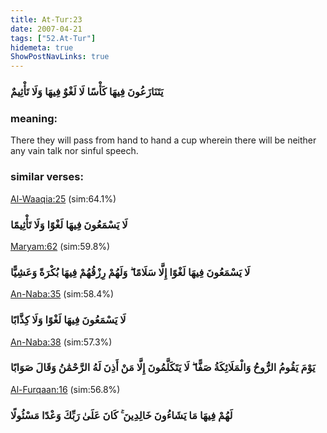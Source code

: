 ```yaml
---
title: At-Tur:23
date: 2007-04-21
tags: ["52.At-Tur"]
hidemeta: true 
ShowPostNavLinks: true 
---
```

### يَتَنَازَعُونَ فِيهَا كَأْسًا لَا لَغْوٌ فِيهَا وَلَا تَأْثِيمٌ
### meaning: 
There they will pass from hand to hand a cup wherein there will be neither any vain talk nor sinful speech.
### similar verses: 

[Al-Waaqia:25](/56/25) (sim:64.1%)

### لَا يَسْمَعُونَ فِيهَا لَغْوًا وَلَا تَأْثِيمًا

[Maryam:62](/19/62) (sim:59.8%)

### لَا يَسْمَعُونَ فِيهَا لَغْوًا إِلَّا سَلَامًا ۖ وَلَهُمْ رِزْقُهُمْ فِيهَا بُكْرَةً وَعَشِيًّا

[An-Naba:35](/78/35) (sim:58.4%)

### لَا يَسْمَعُونَ فِيهَا لَغْوًا وَلَا كِذَّابًا

[An-Naba:38](/78/38) (sim:57.3%)

### يَوْمَ يَقُومُ الرُّوحُ وَالْمَلَائِكَةُ صَفًّا ۖ لَا يَتَكَلَّمُونَ إِلَّا مَنْ أَذِنَ لَهُ الرَّحْمَٰنُ وَقَالَ صَوَابًا

[Al-Furqaan:16](/25/16) (sim:56.8%)

### لَهُمْ فِيهَا مَا يَشَاءُونَ خَالِدِينَ ۚ كَانَ عَلَىٰ رَبِّكَ وَعْدًا مَسْئُولًا
